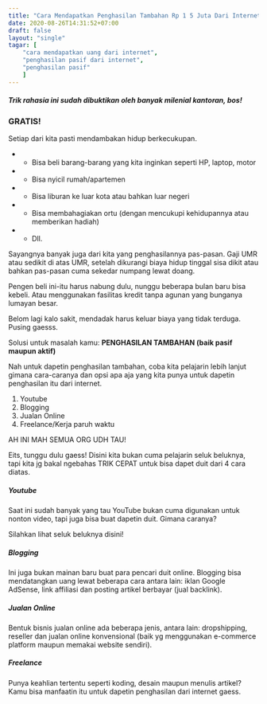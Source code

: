 ```yaml
---
title: "Cara Mendapatkan Penghasilan Tambahan Rp 1 5 Juta Dari Internet Sambil Kerja"
date: 2020-08-26T14:31:52+07:00
draft: false
layout: "single"
tagar: [
    "cara mendapatkan uang dari internet",
    "penghasilan pasif dari internet",
    "penghasilan pasif"
    ]
---
```


##### Trik rahasia ini sudah dibuktikan oleh banyak milenial kantoran, bos!

### GRATIS!

Setiap dari kita pasti mendambakan hidup berkecukupan.

- * Bisa beli barang-barang yang kita inginkan seperti HP, laptop, motor
- * Bisa nyicil rumah/apartemen
- * Bisa liburan ke luar kota atau bahkan luar negeri
- * Bisa membahagiakan ortu (dengan mencukupi kehidupannya atau memberikan hadiah)
- * Dll.

Sayangnya banyak juga dari kita yang penghasilannya pas-pasan. Gaji UMR atau sedikit di atas UMR, setelah dikurangi biaya hidup tinggal sisa dikit atau bahkan pas-pasan cuma sekedar numpang lewat doang.

Pengen beli ini-itu harus nabung dulu, nunggu beberapa bulan baru bisa kebeli. Atau menggunakan fasilitas kredit tanpa agunan yang bunganya lumayan besar.

Belom lagi kalo sakit, mendadak harus keluar biaya yang tidak terduga. Pusing gaesss.

Solusi untuk masalah kamu: **PENGHASILAN TAMBAHAN (baik pasif maupun aktif)**

Nah untuk dapetin penghasilan tambahan, coba kita pelajarin lebih lanjut gimana cara-caranya dan opsi apa aja yang kita punya untuk dapetin penghasilan itu dari internet.

1. Youtube
2. Blogging
3. Jualan Online
4. Freelance/Kerja paruh waktu

AH INI MAH SEMUA ORG UDH TAU! 

Eits, tunggu dulu gaess! Disini kita bukan cuma pelajarin seluk beluknya, tapi kita jg bakal ngebahas TRIK CEPAT untuk bisa dapet duit dari 4 cara diatas.

##### Youtube

Saat ini sudah banyak yang tau YouTube bukan cuma digunakan untuk nonton video, tapi juga bisa buat dapetin duit. Gimana caranya?

Silahkan lihat seluk beluknya disini!

##### Blogging

Ini juga bukan mainan baru buat para pencari duit online. Blogging bisa mendatangkan uang lewat beberapa cara antara lain: iklan Google AdSense, link affiliasi dan posting artikel berbayar (jual backlink).

##### Jualan Online

Bentuk bisnis jualan online ada beberapa jenis, antara lain: dropshipping, reseller dan jualan online konvensional (baik yg menggunakan e-commerce platform maupun memakai website sendiri).

##### Freelance

Punya keahlian tertentu seperti koding, desain maupun menulis artikel? Kamu bisa manfaatin itu untuk dapetin penghasilan dari internet gaess. 